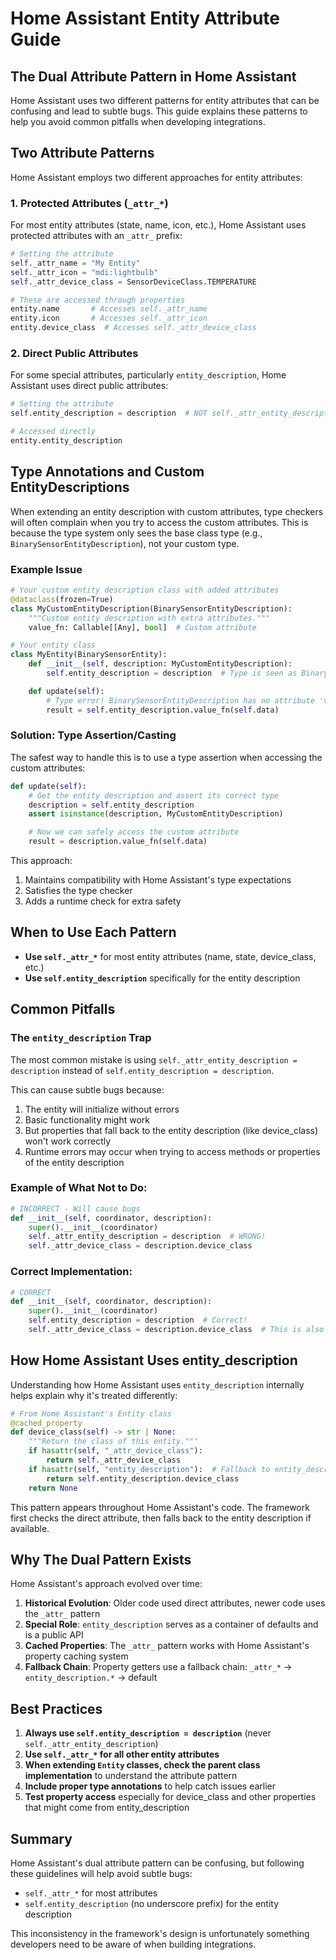 # Home Assistant Entity Attribute Guide

## The Dual Attribute Pattern in Home Assistant

Home Assistant uses two different patterns for entity attributes that can be confusing and lead to subtle bugs. This guide explains these patterns to help you avoid common pitfalls when developing integrations.

## Two Attribute Patterns

Home Assistant employs two different approaches for entity attributes:

### 1. Protected Attributes (`_attr_*`)

For most entity attributes (state, name, icon, etc.), Home Assistant uses protected attributes with an `_attr_` prefix:

```python
# Setting the attribute
self._attr_name = "My Entity"
self._attr_icon = "mdi:lightbulb"
self._attr_device_class = SensorDeviceClass.TEMPERATURE

# These are accessed through properties
entity.name       # Accesses self._attr_name
entity.icon       # Accesses self._attr_icon
entity.device_class  # Accesses self._attr_device_class
```

### 2. Direct Public Attributes

For some special attributes, particularly `entity_description`, Home Assistant uses direct public attributes:

```python
# Setting the attribute
self.entity_description = description  # NOT self._attr_entity_description

# Accessed directly
entity.entity_description
```

## Type Annotations and Custom EntityDescriptions

When extending an entity description with custom attributes, type checkers will often complain when you try to access the custom attributes. This is because the type system only sees the base class type (e.g., `BinarySensorEntityDescription`), not your custom type.

### Example Issue

```python
# Your custom entity description class with added attributes
@dataclass(frozen=True)
class MyCustomEntityDescription(BinarySensorEntityDescription):
    """Custom entity description with extra attributes."""
    value_fn: Callable[[Any], bool]  # Custom attribute

# Your entity class
class MyEntity(BinarySensorEntity):
    def __init__(self, description: MyCustomEntityDescription):
        self.entity_description = description  # Type is seen as BinarySensorEntityDescription

    def update(self):
        # Type error! BinarySensorEntityDescription has no attribute 'value_fn'
        result = self.entity_description.value_fn(self.data)
```

### Solution: Type Assertion/Casting

The safest way to handle this is to use a type assertion when accessing the custom attributes:

```python
def update(self):
    # Get the entity description and assert its correct type
    description = self.entity_description
    assert isinstance(description, MyCustomEntityDescription)

    # Now we can safely access the custom attribute
    result = description.value_fn(self.data)
```

This approach:

1. Maintains compatibility with Home Assistant's type expectations
2. Satisfies the type checker
3. Adds a runtime check for extra safety

## When to Use Each Pattern

- **Use `self._attr_*`** for most entity attributes (name, state, device_class, etc.)
- **Use `self.entity_description`** specifically for the entity description

## Common Pitfalls

### The `entity_description` Trap

The most common mistake is using `self._attr_entity_description = description` instead of `self.entity_description = description`.

This can cause subtle bugs because:

1. The entity will initialize without errors
2. Basic functionality might work
3. But properties that fall back to the entity description (like device_class) won't work correctly
4. Runtime errors may occur when trying to access methods or properties of the entity description

### Example of What Not to Do:

```python
# INCORRECT - Will cause bugs
def __init__(self, coordinator, description):
    super().__init__(coordinator)
    self._attr_entity_description = description  # WRONG!
    self._attr_device_class = description.device_class
```

### Correct Implementation:

```python
# CORRECT
def __init__(self, coordinator, description):
    super().__init__(coordinator)
    self.entity_description = description  # Correct!
    self._attr_device_class = description.device_class  # This is also correct
```

## How Home Assistant Uses entity_description

Understanding how Home Assistant uses `entity_description` internally helps explain why it's treated differently:

```python
# From Home Assistant's Entity class
@cached_property
def device_class(self) -> str | None:
    """Return the class of this entity."""
    if hasattr(self, "_attr_device_class"):
        return self._attr_device_class
    if hasattr(self, "entity_description"):  # Fallback to entity_description
        return self.entity_description.device_class
    return None
```

This pattern appears throughout Home Assistant's code. The framework first checks the direct attribute, then falls back to the entity description if available.

## Why The Dual Pattern Exists

Home Assistant's approach evolved over time:

1. **Historical Evolution**: Older code used direct attributes, newer code uses the `_attr_` pattern
2. **Special Role**: `entity_description` serves as a container of defaults and is a public API
3. **Cached Properties**: The `_attr_` pattern works with Home Assistant's property caching system
4. **Fallback Chain**: Property getters use a fallback chain: `_attr_*` → `entity_description.*` → default

## Best Practices

1. **Always use `self.entity_description = description`** (never `self._attr_entity_description`)
2. **Use `self._attr_*` for all other entity attributes**
3. **When extending `Entity` classes, check the parent class implementation** to understand the attribute pattern
4. **Include proper type annotations** to help catch issues earlier
5. **Test property access** especially for device_class and other properties that might come from entity_description

## Summary

Home Assistant's dual attribute pattern can be confusing, but following these guidelines will help avoid subtle bugs:

- `self._attr_*` for most attributes
- `self.entity_description` (no underscore prefix) for the entity description

This inconsistency in the framework's design is unfortunately something developers need to be aware of when building integrations.
